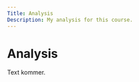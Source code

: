 ```yaml
---
Title: Analysis
Description: My analysis for this course.
---
```


Analysis
==========================

Text kommer.